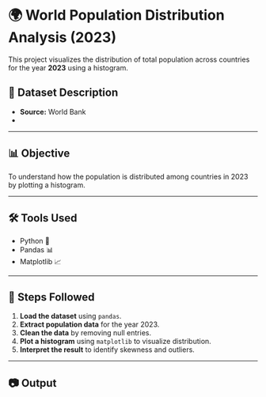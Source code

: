 # 🌍 World Population Distribution Analysis (2023)

This project visualizes the distribution of total population across countries for the year **2023** using a histogram.


## 📁 Dataset Description

- **Source:** World Bank
- 

---

## 📊 Objective

To understand how the population is distributed among countries in 2023 by plotting a histogram.

---

## 🛠️ Tools Used

- Python 🐍
- Pandas 📊
- Matplotlib 📈

---

## 📌 Steps Followed

1. **Load the dataset** using `pandas`.
2. **Extract population data** for the year 2023.
3. **Clean the data** by removing null entries.
4. **Plot a histogram** using `matplotlib` to visualize distribution.
5. **Interpret the result** to identify skewness and outliers.

---

## 📷 Output

